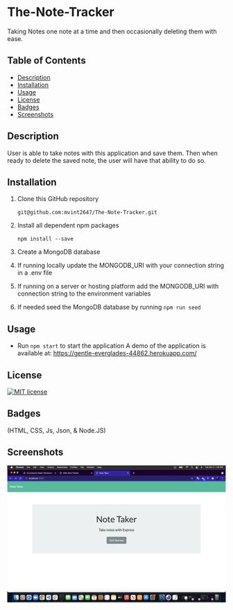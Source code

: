 # The-Note-Tracker
Taking Notes one note at a time and then occasionally deleting them with ease.

## Table of Contents

  - [Description](#Description)
  - [Installation](#installation)
  - [Usage](#usage)
  - [License](#license)
  - [Badges](#Badges)
  - [Screenshots](#screenshots)

## Description
User is able to take notes with this application and save them. Then when ready to delete the saved note, the user will have that ability to do so.

## Installation
1. Clone this GitHub repository

   ```
   git@github.com:mvint2647/The-Note-Tracker.git
   ```

2. Install all dependent npm packages

   ```
   npm install --save
   ```
3. Create a MongoDB database
4. If running locally update the MONGODB_URI with your connection string in a .env file
5. If running on a server or hosting platform add the MONGODB_URI with connection string to the environment variables
6. If needed seed the MongoDB database by running `npm run seed`


## Usage
- Run `npm start` to start the application
A demo of the application is available at: https://gentle-everglades-44862.herokuapp.com/

## License
[![MIT license](https://img.shields.io/badge/License-MIT-blue.svg)](https://opensource.org/licenses/MIT)

## Badges
(HTML, CSS, Js, Json, & Node.JS)

## Screenshots
![The-Note-U](/images/ss60.png)


